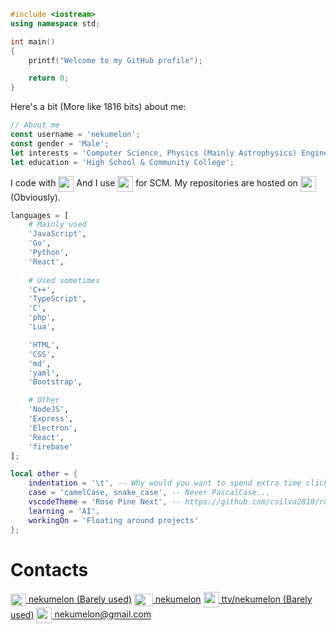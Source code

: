 
```c++
#include <iostream>
using namespace std;

int main()
{
    printf("Welcome to my GitHub profile");

    return 0;
}

```
Here's a bit (More like 1816 bits) about me:
```js
// About me
const username = 'nekumelon';
const gender = 'Male';
let interests = 'Computer Science, Physics (Mainly Astrophysics) Engineering, Math and Mechanical Keyboards';
let education = 'High School & Community College';
```

I code with <a href='https://code.visualstudio.com/'><img src='https://upload.wikimedia.org/wikipedia/commons/thumb/9/9a/Visual_Studio_Code_1.35_icon.svg/512px-Visual_Studio_Code_1.35_icon.svg.png' width=25px height=25px align='center'></a> And I use <a href='https://git-scm.com/'><img src='https://upload.wikimedia.org/wikipedia/commons/thumb/a/ad/Git-icon-black.svg/1024px-Git-icon-black.svg.png' width=25px height=25px align='center'></a> for SCM. My repositories are hosted on <a href='https://github.com/'><img src='https://upload.wikimedia.org/wikipedia/commons/thumb/9/91/Octicons-mark-github.svg/600px-Octicons-mark-github.svg.png' width=25px height=25px align='center'></a> (Obviously). 

```python
languages = [
	# Mainly used
	'JavaScript',
	'Go',
	'Python',
	'React',
	
	# Used sometimes
	'C++',
	'TypeScript',
	'C',
	'php',
	'Lua',

	'HTML',
	'CSS',
	'md',
	'yaml',
	'Bootstrap',

	# Other
	'NodeJS',
	'Express',
	'Electron',
	'React',
	'firebase'
];
```

```Lua
local other = {
	indentation = '\t', -- Why would you want to spend extra time clicking space 2-8 times?????
	case = 'camelCase, snake_case', -- Never PascalCase...
	vscodeTheme = 'Rose Pine Next', -- https://github.com/csilva2810/rose-pine-next
	learning = 'AI',
	workingOn = 'Floating around projects'
};
```

# Contacts
<a href='https://www.twitter.com/nekumelon'><img src='https://upload.wikimedia.org/wikipedia/sco/thumb/9/9f/Twitter_bird_logo_2012.svg/172px-Twitter_bird_logo_2012.svg.png' width=25px height=20px align='center'> nekumelon (Barely used)</a>
<a href='https://www.youtube.com/nekumelon'><img src='https://upload.wikimedia.org/wikipedia/commons/thumb/0/09/YouTube_full-color_icon_%282017%29.svg/1920px-YouTube_full-color_icon_%282017%29.svg.png' width=30px height=20px align='center'> nekumelon</a>
<a href='https://www.twitch.tv/nekumelon'><img src='https://seeklogo.com/images/T/twitch-logo-4931D91F85-seeklogo.com.png' width=25px height=25px align='center'> ttv/nekumelon (Barely used)</a>
<a href='https://mail.google.com/mail/?view=cm&fs=1&to=nekumelon@gmail.com'><img src='https://upload.wikimedia.org/wikipedia/commons/thumb/7/7e/Gmail_icon_%282020%29.svg/512px-Gmail_icon_%282020%29.svg.png' width=25px align='center'> nekumelon@gmail.com</a>
